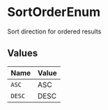 # SortOrderEnum

Sort direction for ordered results


## Values

| Name   | Value  |
| ------ | ------ |
| `ASC`  | ASC    |
| `DESC` | DESC   |